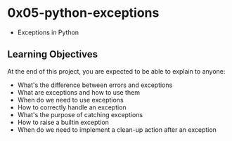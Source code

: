 # 0x05-python-exceptions
- Exceptions in Python

## Learning Objectives
At the end of this project, you are expected to be able to explain to anyone:
- What's the difference between errors and exceptions
- What are exceptions and how to use them
- When do we need to use exceptions
- How to correctly handle an exception
- What's the purpose of catching exceptions
- How to raise a builtin exception
- When do we need to implement a clean-up action after an exception
